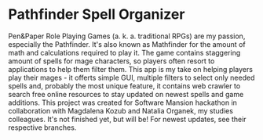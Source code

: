 # Pathfinder Spell Organizer
Pen&Paper Role Playing Games (a. k. a. traditional RPGs) are my passion, especially the Pathfinder. 
It's also known as Mathfinder for the amount of math and calculations required to play it. 
The game contains staggering amount of spells for mage characters, so players often resort to applications to help them filter them. 
This app is my take on helping players play their mages - it offerts simple GUI, multiple filters to select only needed spells and, 
probably the most unique feature, it contains web crawler to search free online resources to stay updated on newest spells and game 
additions. This project was created for Software Mansion hackathon in collaboration with Magdalena Kozub and Natalia Organek, my studies 
colleagues. It's not finished yet, but will be! For newest updates, see their respective branches.
